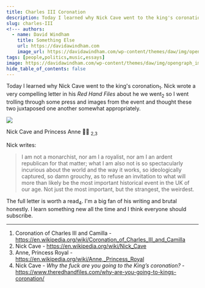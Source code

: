 ```yaml
---
title: Charles III Coronation
description: Today I learned why Nick Cave went to the king's coronation
slug: charles-III
<!--- authors:
  - name: David Windham
    title: Something Else
    url: https://davidawindham.com
    image_url: https://davidawindham.com/wp-content/themes/daw/img/opengraph_image.jpg -->
tags: [people,politics,music,essays]
image: https://davidawindham.com/wp-content/themes/daw/img/opengraph_image.jpg
hide_table_of_contents: false
---
```


Today I learned why Nick Cave went to the king's coronation<sub>1</sub>. Nick wrote a very compelling letter in his _Red Hand Files_ about he we went<sub>2</sub> so I went trolling through some press and images from the event and thought these two juxtaposed one another somewhat appropriately.

<!--truncate-->

![](/img/nick_cave_princess_anne_kings_coronation.jpg)

Nick Cave and Princess Anne ☝🏼 <sub>2,3</sub>

Nick writes:

>I am not a monarchist, nor am I a royalist, nor am I an ardent republican for that matter; what I am also not is so spectacularly incurious about the world and the way it works, so ideologically captured, so damn grouchy, as to refuse an invitation to what will more than likely be the most important historical event in the UK of our age. Not just the most important, but the strangest, the weirdest.

The full letter is worth a read<sub>4</sub>. I'm a big fan of his writing and brutal honestly. I learn something new all the time and I think everyone should subscribe.

---

1. Coronation of Charles III and Camilla  - <https://en.wikipedia.org/wiki/Coronation_of_Charles_III_and_Camilla>
2. Nick Cave - <https://en.wikipedia.org/wiki/Nick_Cave>
3. Anne, Princess Royal - <https://en.wikipedia.org/wiki/Anne,_Princess_Royal>
4. Nick Cave - _Why the fuck are you going to the King’s coronation?_ - <https://www.theredhandfiles.com/why-are-you-going-to-kings-coronation/>